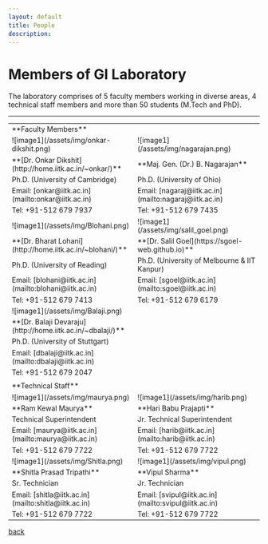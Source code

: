 ```yaml
---
layout: default
title: People
description:
---
```


# Members of GI Laboratory
The laboratory comprises of 5 faculty members working in diverse areas, 4 technical staff members and more than 50 students (M.Tech and PhD).

* * *
<table border="0" bordercolor="#ff0000">
<colgroup>
<col width="50%" />
<col width="70%" />
</colgroup>
<tbody>
<tr>
<td markdown="span" colspan="2">**Faculty Members**</td>
</tr>
<tr>
<td markdown="span">![image1](/assets/img/onkar-dikshit.png)</td>
<td markdown="span">![image1](/assets/img/nagarajan.png)</td>
</tr>
<tr>
<td markdown="span">**[Dr. Onkar Dikshit](http://home.iitk.ac.in/~onkar/)**</td>
<td markdown="span">**Maj. Gen. (Dr.) B. Nagarajan**
</td>
</tr>
<tr>
<td markdown="span">Ph.D. (University of Cambridge)</td>
<td markdown="span">Ph.D. (University of Ohio)
</td>
</tr>
<tr>
<td markdown="span">Email: [onkar@iitk.ac.in](mailto:onkar@iitk.ac.in)</td>
<td markdown="span">Email: [nagaraj@iitk.ac.in](mailto:nagaraj@iitk.ac.in)
</td>
</tr>
<tr>
<td markdown="span">Tel: +91-512 679 7937</td>
<td markdown="span">Tel: +91-512 679 7435
</td>
</tr>
<tr>
<td markdown="span">![image1](/assets/img/Blohani.png)</td>
<td markdown="span">![image1](/assets/img/salil_goel.png)
</td>
</tr>
<tr>
<td markdown="span">**[Dr. Bharat Lohani](http://home.iitk.ac.in/~blohani/)**</td>
<td markdown="span">**[Dr. Salil Goel](https://sgoel-web.github.io)**
</td>
</tr>
<tr>
<td markdown="span">Ph.D. (University of Reading)</td>
<td markdown="span">Ph.D. (University of Melbourne & IIT Kanpur)
</td>
</tr>
<tr>
<td markdown="span">Email: [blohani@iitk.ac.in](mailto:blohani@iitk.ac.in)</td>
<td markdown="span">Email: [sgoel@iitk.ac.in](mailto:sgoel@iitk.ac.in)
</td>
</tr>
<tr>
<td markdown="span">Tel: +91-512 679 7413</td>
<td markdown="span">Tel: +91-512 679 6179
</td>
</tr>
<tr>
<td markdown="span">![image1](/assets/img/Balaji.png)</td>
<td markdown="span">
</td>
</tr>
<tr>
<td markdown="span">**[Dr. Balaji Devaraju](http://home.iitk.ac.in/~dbalaji/)**</td>
<td markdown="span">
</td>
</tr>
<tr>
<td markdown="span">Ph.D. (University of Stuttgart)</td>
<td markdown="span">
</td>
</tr>
<tr>
<td markdown="span">Email: [dbalaji@iitk.ac.in](mailto:dbalaji@iitk.ac.in)</td>
<td markdown="span">
</td>
</tr>
<tr>
<td markdown="span">Tel: +91-512 679 2047</td>
<td markdown="span">
</td>
</tr>
<tr>
<td markdown="span" colspan="2"></td>
</tr>
<tr>
<td markdown="span" colspan="2">**Technical Staff**</td>
</tr>
<tr>
<td markdown="span">![image1](/assets/img/maurya.png)</td>
<td markdown="span">![image1](/assets/img/harib.png)</td>
</tr>
<tr>
<td markdown="span">**Ram Kewal Maurya**&ensp;&ensp;</td>
<td markdown="span">**Hari Babu Prajapti**
</td>
</tr>
<tr>
<td markdown="span">Technical Superintendent</td>
<td markdown="span">Jr. Technical Superintendent
</td>
</tr>
<tr>
<td markdown="span">Email: [maurya@iitk.ac.in](mailto:maurya@iitk.ac.in)</td>
<td markdown="span">Email: [harib@iitk.ac.in](mailto:harib@iitk.ac.in)
</td>
</tr>
<tr>
<td markdown="span">Tel: +91-512 679 7722</td>
<td markdown="span">Tel: +91-512 679 7722
</td>
</tr>
<tr>
<td markdown="span">![image1](/assets/img/Shitla.png)</td>
<td markdown="span">![image1](/assets/img/vipul.png)
</td>
</tr>
<tr>
<td markdown="span">**Shitla Prasad Tripathi**</td>
<td markdown="span">**Vipul Sharma**
</td>
</tr>
<tr>
<td markdown="span">Sr. Technician</td>
<td markdown="span">Jr. Technician
</td>
</tr>
<tr>
<td markdown="span">Email: [shitla@iitk.ac.in](mailto:shitla@iitk.ac.in)</td>
<td markdown="span">Email: [svipul@iitk.ac.in](mailto:svipul@iitk.ac.in)
</td>
</tr>
<tr>
<td markdown="span">Tel: +91-512 679 7722</td>
<td markdown="span">Tel: +91-512 679 7722
</td>
</tr>
</tbody>
</table>

[back](./)
